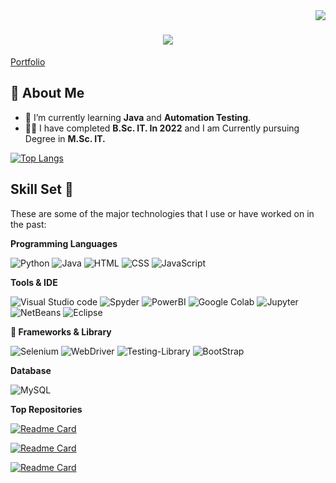 <img align="right" src="https://visitor-badge.laobi.icu/badge?page_id=NinadKarlekar.NinadKarlekar">



<h1 align="center">
  <a href="https://git.io/typing-svg">
    <img src="https://readme-typing-svg.herokuapp.com/?lines=Hello,+There!+👋;This+is+Ninad+Karlekar;Nice+to+meet+you!&center=true&size=30">
  </a>
</h1>

[Portfolio](https://ninadkarlekar.netlify.app/)


## 🚀 About Me
- 🌱 I’m currently learning **Java** and **Automation Testing**.
- 	:man_student: I have completed **B.Sc. IT. In 2022** and I am Currently pursuing Degree in **M.Sc. IT.**



[![Top Langs](https://github-readme-stats-my-eight.vercel.app/api/top-langs/?username=NinadKarlekar&hide=php)](https://github.com/NinadKarlekar/github-readme-stats)


## Skill Set :muscle:

These are some of the major technologies that I use or have worked on in the past:

**Programming Languages**

![Python](https://img.shields.io/badge/Python-3776AB?style=for-the-badge&logo=python&logoColor=white)
![Java](https://img.shields.io/badge/Java-ED8B00?style=for-the-badge&logo=java&logoColor=white)
![HTML](https://img.shields.io/badge/HTML5-E34F26?style=for-the-badge&logo=html5&logoColor=white)
![CSS](https://img.shields.io/badge/CSS3-1572B6?style=for-the-badge&logo=css3&logoColor=white)
![JavaScript](https://img.shields.io/badge/JavaScript-323330?style=for-the-badge&logo=javascript&logoColor=F7DF1E)

**Tools & IDE**

![Visual Studio code](https://img.shields.io/badge/Visual_Studio_Code-0078D4?style=for-the-badge&logo=visual%20studio%20code&logoColor=white)
![Spyder](https://img.shields.io/badge/Spyder%20Ide-FF0000?style=for-the-badge&logo=spyder%20ide&logoColor=white)
![PowerBI](https://img.shields.io/badge/PowerBI-F2C811?style=for-the-badge&logo=Power%20BI&logoColor=white)
![Google Colab](https://img.shields.io/badge/Colab-F9AB00?style=for-the-badge&logo=googlecolab&color=525252)
![Jupyter](https://img.shields.io/badge/Jupyter-F37626.svg?&style=for-the-badge&logo=Jupyter&logoColor=white)
![NetBeans](https://img.shields.io/badge/apache%20netbeans-1B6AC6?style=for-the-badge&logo=apache%20netbeans%20IDE&logoColor=white)
![Eclipse](https://img.shields.io/badge/Eclipse-2C2255?style=for-the-badge&logo=eclipse&logoColor=white)

**🚀 Frameworks & Library**

![Selenium](https://img.shields.io/badge/Selenium-43B02A?style=for-the-badge&logo=Selenium&logoColor=white)
![WebDriver](https://img.shields.io/badge/WebDriver-323330?style=for-the-badge&logo=testng-library&logoColor=red)
![Testing-Library](https://img.shields.io/badge/-Testng%20Library-%23E33332?style=for-the-badge&logo=testing-library&logoColor=white)
![BootStrap](https://img.shields.io/badge/Bootstrap-563D7C?style=for-the-badge&logo=bootstrap&logoColor=white)


**Database**

![MySQL](https://img.shields.io/badge/MySQL-005C84?style=for-the-badge&logo=mysql&logoColor=white)

<!--
**Programming Languages**


<img title="Python" alt="Python" width="40px" src="https://raw.githubusercontent.com/github/explore/master/topics/python/python.png"/>|<img alt="JAVA" title="Java" width="40px" src="https://user-images.githubusercontent.com/88243315/198897951-6d61046c-4a59-43f6-8f7b-e68a8ffb9e97.jpg">
|--|--|

**Libraries and Frameworks**

<img title="Selenium" alt="Selenium" width="40px" src="https://img.icons8.com/color/48/000000/selenium-test-automation.png">|<img title="TestNG" alt="TestNG" width="40px" src="https://user-images.githubusercontent.com/88243315/198898163-10a28e88-bc72-476d-882d-a786cc5a6020.png">|
|--|--|

**Tools**

<img title="VS Code" alt="VS Code" width="40px" src="https://img.icons8.com/fluent/48/000000/visual-studio-code-2019.png">|<img title="Eclipse" alt="Eclipse" width="40px" src="https://user-images.githubusercontent.com/88243315/198898331-b74857ea-a29d-4150-ba04-5e29e08cf594.svg">|<img title="git" alt="git" width="40px" src="https://raw.githubusercontent.com/github/explore/master/topics/git/git.png">|<img title="Jupyter Notebook" alt="Jupyter" width="40px" src="https://raw.githubusercontent.com/github/explore/master/topics/jupyter-notebook/jupyter-notebook.png">
|--|--|--|--|
<br>


-->

<strong>Top Repositories</strong>

[![Readme Card](https://github-readme-stats-my-eight.vercel.app/api/pin/?username=NinadKarlekar&repo=Practical_BscIT_MscIT_Ninad&theme=swift)](https://github.com/NinadKarlekar/Practical_BscIT_MscIT_Ninad)

[![Readme Card](https://github-readme-stats-my-eight.vercel.app/api/pin/?username=NinadKarlekar&repo=Java-Virtual-Stationary-Shop&theme=swift)](https://github.com/NinadKarlekar/Java-Virtual-Stationary-Shop)

[![Readme Card](https://github-readme-stats-my-eight.vercel.app/api/pin/?username=NinadKarlekar&repo=Project_actiTime_Ninad&theme=swift)](https://github.com/NinadKarlekar/Project_actiTime_Ninad)


